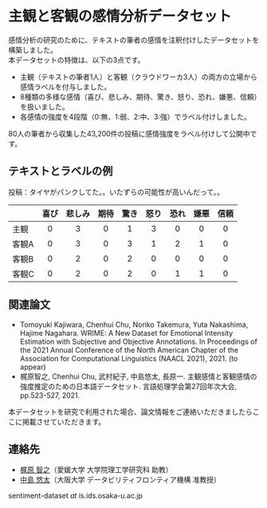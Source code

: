 # 主観と客観の感情分析データセット

感情分析の研究のために、テキストの筆者の感情を注釈付けしたデータセットを構築しました。<br>
本データセットの特徴は、以下の3点です。

- 主観（テキストの筆者1人）と客観（クラウドワーカ3人）の両方の立場から感情ラベルを付与しました。
- 8種類の多様な感情（喜び、悲しみ、期待、驚き、怒り、恐れ、嫌悪、信頼）を扱いました。
- 各感情の強度を4段階（0:無、1:弱、2:中、3:強）でラベル付けしました。

80人の筆者から収集した43,200件の投稿に感情強度をラベル付けして公開中です。

## テキストとラベルの例

投稿：タイヤがパンクしてた。。いたずらの可能性が高いんだって。。

||喜び|悲しみ|期待|驚き|怒り|恐れ|嫌悪|信頼|
| :--- | :---: | :---: | :---: | :---: | :---: | :---: | :---: | :---: |
|主観 |0|3|0|1|3|0|0|0|
|客観A|0|3|0|3|1|2|1|0|
|客観B|0|2|0|2|0|0|0|0|
|客観C|0|2|0|2|0|1|1|0|

## 関連論文

- Tomoyuki Kajiwara, Chenhui Chu, Noriko Takemura, Yuta Nakashima, Hajime Nagahara. WRIME: A New Dataset for Emotional Intensity Estimation with Subjective and Objective Annotations. In Proceedings of the 2021 Annual Conference of the North American Chapter of the Association for Computational Linguistics (NAACL 2021), 2021. (to appear)
- 梶原智之, Chenhui Chu, 武村紀子, 中島悠太, 長原一. 主観感情と客観感情の強度推定のための日本語データセット. 言語処理学会第27回年次大会, pp.523-527, 2021.

本データセットを研究で利用された場合、論文情報をご連絡いただきましたらここに掲載させていただきます。

## 連絡先

- [梶原 智之](https://sites.google.com/site/moguranosenshi/)（愛媛大学 大学院理工学研究科 助教）
- [中島 悠太](https://www.n-yuta.jp/)（大阪大学 データビリティフロンティア機構 准教授）

sentiment-dataset *at* is.ids.osaka-u.ac.jp

